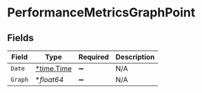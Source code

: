 # PerformanceMetricsGraphPoint


## Fields

| Field                                      | Type                                       | Required                                   | Description                                |
| ------------------------------------------ | ------------------------------------------ | ------------------------------------------ | ------------------------------------------ |
| `Date`                                     | [*time.Time](https://pkg.go.dev/time#Time) | :heavy_minus_sign:                         | N/A                                        |
| `Graph`                                    | **float64*                                 | :heavy_minus_sign:                         | N/A                                        |